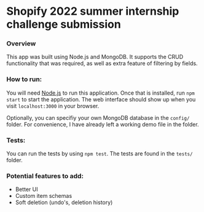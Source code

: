 # Shopify 2022 summer internship challenge submission

### Overview
This app was built using Node.js and MongoDB. It supports the CRUD functionality that was required, as well as extra feature of filtering by fields.

### How to run:
You will need [Node.js](https://nodejs.org/en/download/) to run this application. Once that is installed, run ```npm start``` to start the application. The web interface should show up when you visit ```localhost:3000``` in your browser.

Optionally, you can specifiy your own MongoDB database in the ```config/``` folder. For convenience, I have already left a working demo file in the folder.

### Tests:
You can run the tests by using ```npm test```. The tests are found in the ```tests/``` folder.

### Potential features to add:
- Better UI
- Custom item schemas
- Soft deletion (undo's, deletion history)
